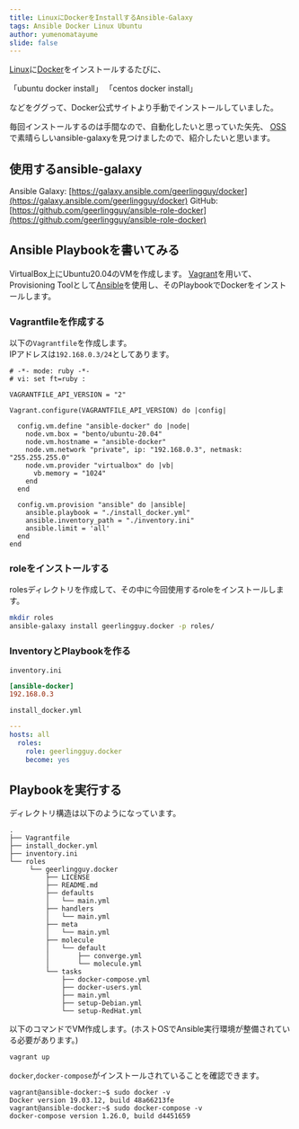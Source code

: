 ```yaml
---
title: LinuxにDockerをInstallするAnsible-Galaxy
tags: Ansible Docker Linux Ubuntu
author: yumenomatayume
slide: false
---
```

<!-- # LinuxにDockerをInstallするAnsible-Galaxy -->

[Linux](https://scrapbox.io/yumenomatayume/Linux)に[Docker](https://scrapbox.io/yumenomatayume/Docker)をインストールするたびに、

「ubuntu docker install」
「centos docker install」

などをググって、Docker公式サイトより手動でインストールしていました。

毎回インストールするのは手間なので、自動化したいと思っていた矢先、
[OSS](https://scrapbox.io/yumenomatayume/OSS)で素晴らしいansible-galaxyを見つけましたので、紹介したいと思います。

## 使用するansible-galaxy

Ansible Galaxy: [https://galaxy.ansible.com/geerlingguy/docker](https://galaxy.ansible.com/geerlingguy/docker)
GitHub: [https://github.com/geerlingguy/ansible-role-docker](https://github.com/geerlingguy/ansible-role-docker)

## Ansible Playbookを書いてみる

VirtualBox上にUbuntu20.04のVMを作成します。
[Vagrant](https://scrapbox.io/yumenomatayume/Vagrant)を用いて、Provisioning Toolとして[Ansible](https://scrapbox.io/yumenomatayume/Ansible)を使用し、そのPlaybookでDockerをインストールします。

### Vagrantfileを作成する

以下の`Vagrantfile`を作成します。  
IPアドレスは`192.168.0.3/24`としてあります。

```Vagrantfile
# -*- mode: ruby -*-
# vi: set ft=ruby :

VAGRANTFILE_API_VERSION = "2"

Vagrant.configure(VAGRANTFILE_API_VERSION) do |config|

  config.vm.define "ansible-docker" do |node|
    node.vm.box = "bento/ubuntu-20.04"
    node.vm.hostname = "ansible-docker"
    node.vm.network "private", ip: "192.168.0.3", netmask: "255.255.255.0"
    node.vm.provider "virtualbox" do |vb|
      vb.memory = "1024"
    end
  end

  config.vm.provision "ansible" do |ansible|
    ansible.playbook = "./install_docker.yml"
    ansible.inventory_path = "./inventory.ini"
    ansible.limit = 'all'
  end
end
```

### roleをインストールする

rolesディレクトリを作成して、その中に今回使用するroleをインストールします。

```bash
mkdir roles
ansible-galaxy install geerlingguy.docker -p roles/
```

### InventoryとPlaybookを作る

`inventory.ini`

```ini
[ansible-docker]
192.168.0.3
```

`install_docker.yml`

```yaml
---
hosts: all
  roles:
    role: geerlingguy.docker
    become: yes
```

## Playbookを実行する

ディレクトリ構造は以下のようになっています。

```console
.
├── Vagrantfile
├── install_docker.yml
├── inventory.ini
└── roles
     └── geerlingguy.docker
         ├── LICENSE
         ├── README.md
         ├── defaults
         │   └── main.yml
         ├── handlers
         │   └── main.yml
         ├── meta
         │   └── main.yml
         ├── molecule
         │   └── default
         │       ├── converge.yml
         │       └── molecule.yml
         └── tasks
             ├── docker-compose.yml
             ├── docker-users.yml
             ├── main.yml
             ├── setup-Debian.yml
             └── setup-RedHat.yml
```

以下のコマンドでVM作成します。(ホストOSでAnsible実行環境が整備されている必要があります。)

```bash
vagrant up
```

`docker`,`docker-compose`がインストールされていることを確認できます。

```console
vagrant@ansible-docker:~$ sudo docker -v
Docker version 19.03.12, build 48a66213fe
vagrant@ansible-docker:~$ sudo docker-compose -v
docker-compose version 1.26.0, build d4451659
```

